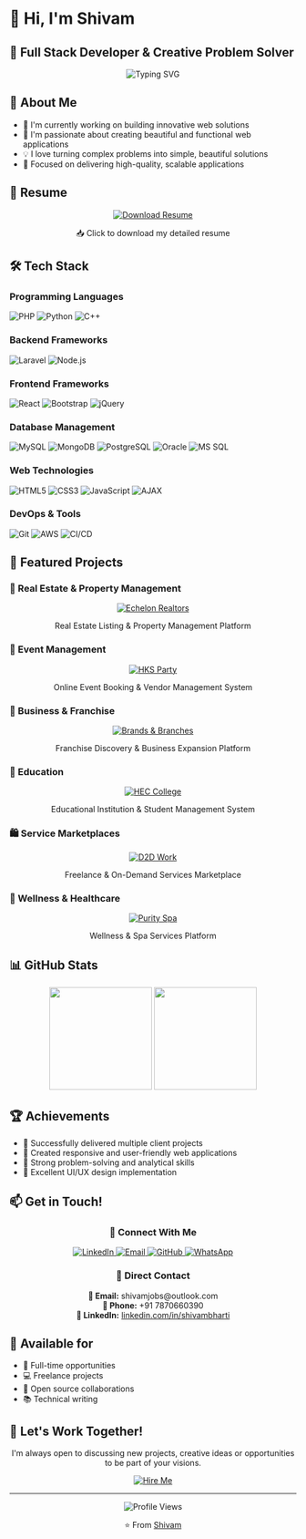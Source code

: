 # 👋 Hi, I'm Shivam

## 🚀 Full Stack Developer & Creative Problem Solver

<div align="center">
  <img src="https://readme-typing-svg.herokuapp.com?font=Fira+Code&pause=1000&color=2D9EF7&center=true&vCenter=true&width=435&lines=Passionate+Developer;Problem+Solver;Tech+Enthusiast" alt="Typing SVG" />
</div>

## 💫 About Me
- 🔭 I'm currently working on building innovative web solutions
- 🌱 I'm passionate about creating beautiful and functional web applications
- 💡 I love turning complex problems into simple, beautiful solutions
- 🎯 Focused on delivering high-quality, scalable applications

## 📄 Resume
<div align="center">
  <a href="https://github.com/theshivambharti/theshivambharti/raw/main/resume.pdf">
    <img src="https://img.shields.io/badge/-Download_Resume-2D9EF7?style=for-the-badge&logo=adobe-acrobat-reader&logoColor=white" alt="Download Resume"/>
  </a>
  <p>📥 Click to download my detailed resume</p>
</div>

## 🛠️ Tech Stack

### Programming Languages
![PHP](https://img.shields.io/badge/-PHP-777BB4?style=flat-square&logo=php&logoColor=white)
![Python](https://img.shields.io/badge/-Python-3776AB?style=flat-square&logo=python&logoColor=white)
![C++](https://img.shields.io/badge/-C++-00599C?style=flat-square&logo=c%2B%2B&logoColor=white)

### Backend Frameworks
![Laravel](https://img.shields.io/badge/-Laravel-FF2D20?style=flat-square&logo=laravel&logoColor=white)
![Node.js](https://img.shields.io/badge/-Node.js-339933?style=flat-square&logo=node.js&logoColor=white)

### Frontend Frameworks
![React](https://img.shields.io/badge/-React-61DAFB?style=flat-square&logo=react&logoColor=black)
![Bootstrap](https://img.shields.io/badge/-Bootstrap-7952B3?style=flat-square&logo=bootstrap&logoColor=white)
![jQuery](https://img.shields.io/badge/-jQuery-0769AD?style=flat-square&logo=jquery&logoColor=white)

### Database Management
![MySQL](https://img.shields.io/badge/-MySQL-4479A1?style=flat-square&logo=mysql&logoColor=white)
![MongoDB](https://img.shields.io/badge/-MongoDB-47A248?style=flat-square&logo=mongodb&logoColor=white)
![PostgreSQL](https://img.shields.io/badge/-PostgreSQL-336791?style=flat-square&logo=postgresql&logoColor=white)
![Oracle](https://img.shields.io/badge/-Oracle-F80000?style=flat-square&logo=oracle&logoColor=white)
![MS SQL](https://img.shields.io/badge/-MS%20SQL-CC2927?style=flat-square&logo=microsoft-sql-server&logoColor=white)

### Web Technologies
![HTML5](https://img.shields.io/badge/-HTML5-E34F26?style=flat-square&logo=html5&logoColor=white)
![CSS3](https://img.shields.io/badge/-CSS3-1572B6?style=flat-square&logo=css3&logoColor=white)
![JavaScript](https://img.shields.io/badge/-JavaScript-F7DF1E?style=flat-square&logo=javascript&logoColor=black)
![AJAX](https://img.shields.io/badge/-AJAX-2D9EF7?style=flat-square&logo=ajax&logoColor=white)

### DevOps & Tools
![Git](https://img.shields.io/badge/-Git-F05032?style=flat-square&logo=git&logoColor=white)
![AWS](https://img.shields.io/badge/-AWS-232F3E?style=flat-square&logo=amazon-aws&logoColor=white)
![CI/CD](https://img.shields.io/badge/-CI/CD-2D9EF7?style=flat-square&logo=github-actions&logoColor=white)

## 🚀 Featured Projects

### 🏢 Real Estate & Property Management
<div align="center">
  <a href="https://www.echelonrealtors.com/">
    <img src="https://img.shields.io/badge/-Echelon_Realtors-2D9EF7?style=for-the-badge&logo=home&logoColor=white" alt="Echelon Realtors"/>
  </a>
  <p>Real Estate Listing & Property Management Platform</p>
</div>

### 🎉 Event Management
<div align="center">
  <a href="https://www.hksparty.com/">
    <img src="https://img.shields.io/badge/-HKS_Party-FF69B4?style=for-the-badge&logo=calendar&logoColor=white" alt="HKS Party"/>
  </a>
  <p>Online Event Booking & Vendor Management System</p>
</div>

### 💼 Business & Franchise
<div align="center">
  <a href="https://brandsandbranches.com/">
    <img src="https://img.shields.io/badge/-Brands_&_Branches-4CAF50?style=for-the-badge&logo=business&logoColor=white" alt="Brands & Branches"/>
  </a>
  <p>Franchise Discovery & Business Expansion Platform</p>
</div>

### 🏫 Education
<div align="center">
  <a href="https://www.heccollege.edu.in/">
    <img src="https://img.shields.io/badge/-HEC_College-FFA500?style=for-the-badge&logo=graduation-cap&logoColor=white" alt="HEC College"/>
  </a>
  <p>Educational Institution & Student Management System</p>
</div>

### 🛍️ Service Marketplaces
<div align="center">
  <a href="https://www.d2dwork.com/">
    <img src="https://img.shields.io/badge/-D2D_Work-9C27B0?style=for-the-badge&logo=shopping-cart&logoColor=white" alt="D2D Work"/>
  </a>
  <p>Freelance & On-Demand Services Marketplace</p>
</div>

### 🏥 Wellness & Healthcare
<div align="center">
  <a href="https://purityspa.in/">
    <img src="https://img.shields.io/badge/-Purity_Spa-00BCD4?style=for-the-badge&logo=heart&logoColor=white" alt="Purity Spa"/>
  </a>
  <p>Wellness & Spa Services Platform</p>
</div>

## 📊 GitHub Stats

<div align="center">
  <img height="180em" src="https://github-readme-stats.vercel.app/api?username=theshivambharti&show_icons=true&theme=radical&include_all_commits=true&count_private=true"/>
  <img height="180em" src="https://github-readme-stats.vercel.app/api/top-langs/?username=theshivambharti&layout=compact&langs_count=7&theme=radical"/>
</div>

## 🏆 Achievements
- 🏅 Successfully delivered multiple client projects
- 🌟 Created responsive and user-friendly web applications
- 💪 Strong problem-solving and analytical skills
- 🎨 Excellent UI/UX design implementation

## 📫 Get in Touch!

<div align="center">
  <h3>📱 Connect With Me</h3>
  <p>
    <a href="https://www.linkedin.com/in/shivambharti/" target="_blank">
      <img src="https://img.shields.io/badge/-LinkedIn-0077B5?style=for-the-badge&logo=linkedin&logoColor=white" alt="LinkedIn"/>
    </a>
    <a href="mailto:shivamjobs@outlook.com">
      <img src="https://img.shields.io/badge/-Email-D14836?style=for-the-badge&logo=gmail&logoColor=white" alt="Email"/>
    </a>
    <a href="https://github.com/theshivambharti" target="_blank">
      <img src="https://img.shields.io/badge/-GitHub-181717?style=for-the-badge&logo=github&logoColor=white" alt="GitHub"/>
    </a>
    <a href="https://wa.me/917870660390" target="_blank">
      <img src="https://img.shields.io/badge/-WhatsApp-25D366?style=for-the-badge&logo=whatsapp&logoColor=white" alt="WhatsApp"/>
    </a>
  </p>
</div>

<div align="center">
  <h3>📧 Direct Contact</h3>
  <p>
    <strong>📧 Email:</strong> shivamjobs@outlook.com<br>
    <strong>📱 Phone:</strong> +91 7870660390<br>
    <strong>💼 LinkedIn:</strong> <a href="https://www.linkedin.com/in/shivambharti/" target="_blank">linkedin.com/in/shivambharti</a>
  </p>
</div>

## 💼 Available for
- 🎯 Full-time opportunities
- 💻 Freelance projects
- 🤝 Open source collaborations
- 📚 Technical writing

## 🌟 Let's Work Together!
<div align="center">
  <p>I'm always open to discussing new projects, creative ideas or opportunities to be part of your visions.</p>
  <a href="mailto:shivamjobs@outlook.com">
    <img src="https://img.shields.io/badge/-Hire_Me-2D9EF7?style=for-the-badge&logo=mail&logoColor=white" alt="Hire Me"/>
  </a>
</div>

---
<div align="center">
  <img src="https://komarev.com/ghpvc/?username=theshivambharti&color=blueviolet" alt="Profile Views"/>
  <p>⭐️ From <a href="https://github.com/theshivambharti">Shivam</a></p>
</div> 
